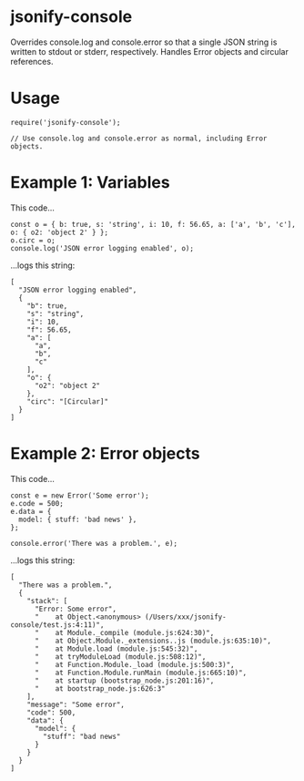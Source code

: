 # jsonify-console
Overrides console.log and console.error so that a single JSON string is written to stdout or stderr, respectively. Handles Error objects and circular references.

# Usage

```
require('jsonify-console');

// Use console.log and console.error as normal, including Error objects.

```

# Example 1: Variables
This code...

```
const o = { b: true, s: 'string', i: 10, f: 56.65, a: ['a', 'b', 'c'], o: { o2: 'object 2' } };
o.circ = o;
console.log('JSON error logging enabled', o);
```

...logs this string:

```
[
  "JSON error logging enabled",
  {
    "b": true,
    "s": "string",
    "i": 10,
    "f": 56.65,
    "a": [
      "a",
      "b",
      "c"
    ],
    "o": {
      "o2": "object 2"
    },
    "circ": "[Circular]"
  }
]
```

# Example 2: Error objects
This code...

```
const e = new Error('Some error');
e.code = 500;
e.data = {
  model: { stuff: 'bad news' },
};

console.error('There was a problem.', e);
```

...logs this string:

```
[
  "There was a problem.",
  {
    "stack": [
      "Error: Some error",
      "    at Object.<anonymous> (/Users/xxx/jsonify-console/test.js:4:11)",
      "    at Module._compile (module.js:624:30)",
      "    at Object.Module._extensions..js (module.js:635:10)",
      "    at Module.load (module.js:545:32)",
      "    at tryModuleLoad (module.js:508:12)",
      "    at Function.Module._load (module.js:500:3)",
      "    at Function.Module.runMain (module.js:665:10)",
      "    at startup (bootstrap_node.js:201:16)",
      "    at bootstrap_node.js:626:3"
    ],
    "message": "Some error",
    "code": 500,
    "data": {
      "model": {
        "stuff": "bad news"
      }
    }
  }
]
```
